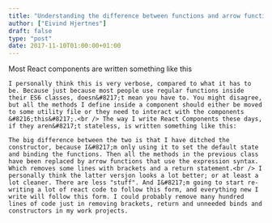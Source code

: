 ```yaml
---
title: "Understanding the difference between functions and arrow functions"
author: ["Eivind Hjertnes"]
draft: false
type: "post"
date: 2017-11-10T01:00:00+01:00
---
```


Most React components are written something like this

<div class="HTML">
  <div></div>

</p>

</div>

<div class="HTML">
  <div></div>

<script src="<https://gist.github.com/hjertnes/b1576b9c6101bfcbf57d8a8e2757149f.js>"></script>

</div>

<div class="HTML">
  <div></div>

<p>

</div>

```text
I personally think this is very verbose, compared to what it has to be. Because just because most people use regular functions inside their ES6 classes, doesn&#8217;t mean you have to. You might disagree, but all the methods I define inside a component should either be moved to some utility file or they need to interact with the components &#8216;this&#8217;.<br /> The way I write React Components these days, if they aren&#8217;t stateless, is written something like this:
```

<div class="HTML">
  <div></div>

</p>

</div>

<div class="HTML">
  <div></div>

<script src="<https://gist.github.com/hjertnes/dbed6db07776cc6fd72057627ec2c744.js>"></script>

</div>

<div class="HTML">
  <div></div>

<p>

</div>

```text
The big difference between the two is that I have ditched the constructor, because I&#8217;m only using it to set the default state and binding the functions. Then all the methods in the previous class have been replaced by arrow functions that use the expression syntax. Which removes some lines with brackets and a return statement.<br /> I personally think the latter versjon looks a lot better; or at least a lot cleaner. There are less "stuff". And I&#8217;m going to start re-writing a lot of react code to follow this form, and everything new I write will follow this form. I could probably remove many hundred lines of code just in removing brackets, return and unneeded binds and constructors in my work projects.
```

<div class="HTML">
  <div></div>

</p>

</div>
